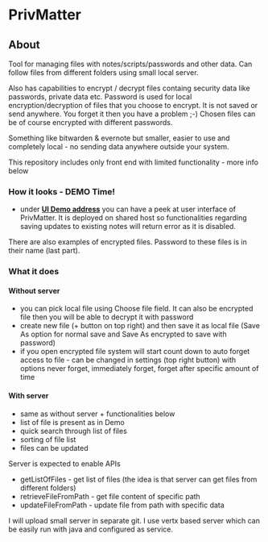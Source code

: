 # PrivMatter

## About

Tool for managing files with notes/scripts/passwords and other data. Can follow files from different folders using small local server.

Also has capabilities to encrypt / decrypt files containg security data like passwords, private data etc.
Password is used for local encryption/decryption of files that you choose to encrypt. 
It is not saved or send anywhere. You forget it then you have a problem ;-)
Chosen files can be of course encrypted with different passwords.

Something like bitwarden & evernote but smaller, easier to use and completely local - no sending data anywhere outside your system.

This repository includes only front end with limited functionality - more info below

### How it looks - DEMO Time!

- under **<a href="https://cultrides.com/test/Github/PrivMatter/" target="_blank">UI Demo address</a>** you can have a peek at user interface of PrivMatter. It is deployed on shared host so functionalities regarding saving updates to existing notes will return error as it is disabled.

There are also examples of encrypted files. Password to these files is in their name (last part).

### What it does

#### Without server

- you can pick local file using Choose file field. It can also be encrypted file then you will be able to decrypt it with password
- create new file (+ button on top right) and then save it as local file (Save As option for normal save and Save As encrypted to save with password)
- if you open encrypted file system will start count down to auto forget access to file - can be changed in settings (top right button) with options never forget, immediately forget, forget after specific amount of time

#### With server

- same as without server + functionalities below
- list of file is present as in Demo
- quick search through list of files
- sorting of file list
- files can be updated

Server is expected to enable APIs 
- getListOfFiles - get list of files (the idea is that server can get files from different folders)
- retrieveFileFromPath - get file content of specific path
- updateFileFromPath - update file from path with specific data

I will upload small server in separate git. I use vertx based server which can be easily run with java and configured as service.